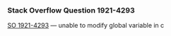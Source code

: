 ### Stack Overflow Question 1921-4293

[SO 1921-4293](http://stackoverflow.com/q/19214293) &mdash;
unable to modify global variable in c
